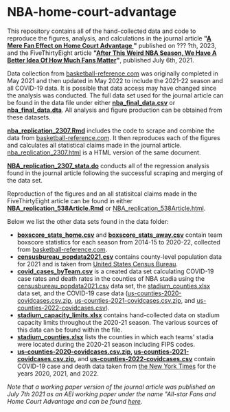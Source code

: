 # NBA-home-court-advantage

This repository contains all of the hand-collected data and code to reproduce the figures, analysis, and calculations in the journal article **"[A Mere Fan Effect on Home Court Advantage
](https://www.aei.org/research-products/working-paper/all-star-fans-and-home-court-advantage/)"** published on ??? ?th, 2023, and the FiveThirtyEight article **"[After This Weird NBA Season, We Have A Better Idea Of How Much Fans Matter](https://fivethirtyeight.com/features/after-this-weird-nba-season-we-have-a-better-idea-of-how-much-fans-matter/)"**, published July 6th, 2021.

Data collection from [basketball-reference.com](https://www.basketball-reference.com/) was originally completed in May 2021 and then updated in May 2022 to include the 2021-22 season and all COVID-19 data. It is possible that data access may have changed since the analysis was conducted. The full data set used for the journal article can be found in the data file under either **[nba_final_data.csv](https://github.com/kieran-allsop/NBA-home-court-advantage/blob/main/Replication/data/nba_final_data.csv)** or **[nba_final_data.dta](https://github.com/kieran-allsop/NBA-home-court-advantage/blob/main/Replication/data/nba_final_data.dta)**. All analysis and figure production can be obtained from these datasets.

**[nba_replication_2307.Rmd](https://github.com/kieran-allsop/NBA-home-court-advantage/blob/main/Replication/NBA_replication_2307.Rmd)** includes the code to scrape and combine the data from [basketball-reference.com](https://www.basketball-reference.com/). It then reproduces each of the figures and calculates all statistical claims made in the journal article. [nba_replication_2307.html](https://github.com/kieran-allsop/NBA-home-court-advantage/blob/main/Replication/NBA_replication_2307.html) is a HTML version of the same document.

**[NBA_replication_2307_stata.do](https://github.com/kieran-allsop/NBA-home-court-advantage/blob/main/Replication/NBA_replication_2307_stata.do)** conducts all of the regression analysis found in the journal article following the successful scraping and merging of the data set. 

Reproduction of the figures and an all statisitcal claims made in the FiveThirtyEight article can be found in either **[NBA_replication_538Article.Rmd](https://github.com/kieran-allsop/NBA-home-court-advantage/blob/main/Replication/NBA_replication_538Article.Rmd)** or [NBA_replication_538Article.html](https://github.com/kieran-allsop/NBA-home-court-advantage/blob/main/Replication/NBA_replication_538Article.html).

Below we list the other data sets found in the data folder:
* **[boxscore_stats_home.csv](https://github.com/kieran-allsop/NBA-home-court-advantage/blob/main/boxscore_stats_home.csv)** and **[boxscore_stats_away.csv](https://github.com/kieran-allsop/NBA-home-court-advantage/blob/main/boxscore_stats_away.csv)** contain team boxscore statistics for each season from 2014-15 to 2020-22, collected from [basketball-reference.com](https://www.basketball-reference.com/).
* **[censusbureau_popdata2021.csv](https://github.com/kieran-allsop/NBA-home-court-advantage/blob/main/Replication/data/censusbureau_popdata2021.csv)** contains county-level population data for 2021 and is taken from [United States Census Bureau](https://data.census.gov/).
* **[covid_cases_byTeam.csv](https://github.com/kieran-allsop/NBA-home-court-advantage/blob/main/Replication/data/covid_cases_byTeam.csv)** is a created data set calculating COVID-19 case rates and death rates in the counties of NBA stadia using the [censusbureau_popdata2021.csv](https://github.com/kieran-allsop/NBA-home-court-advantage/blob/main/Replication/data/censusbureau_popdata2021.csv) data set, the [stadium_counties.xlsx](https://github.com/kieran-allsop/NBA-home-court-advantage/blob/main/Replication/data/stadium_counties.xlsx) data set, and the COVID-19 case data ([us-counties-2020-covidcases.csv.zip](https://github.com/kieran-allsop/NBA-home-court-advantage/blob/main/Replication/data/us-counties-2020-covidcases.csv.zip), [us-counties-2021-covidcases.csv.zip](https://github.com/kieran-allsop/NBA-home-court-advantage/blob/main/Replication/data/us-counties-2021-covidcases.csv.zip), and [us-counties-2022-covidcases.csv](https://github.com/kieran-allsop/NBA-home-court-advantage/blob/main/Replication/data/us-counties-2022-covidcases.csv)).
* **[stadium_capacity_limits.xlsx](https://github.com/kieran-allsop/NBA-home-court-advantage/blob/main/stadium_capacity_limits.xlsx)** contains hand-collected data on stadium capacity limits throughout the 2020-21 season. The various sources of this data can be found within the file.
* **[stadium_counties.xlsx](https://github.com/kieran-allsop/NBA-home-court-advantage/blob/main/Replication/data/stadium_counties.xlsx)** lists the counties in which each teams' stadia were located during the 2020-21 season including FIPS codes.
* **[us-counties-2020-covidcases.csv.zip](https://github.com/kieran-allsop/NBA-home-court-advantage/blob/main/Replication/data/us-counties-2020-covidcases.csv.zip), [us-counties-2021-covidcases.csv.zip](https://github.com/kieran-allsop/NBA-home-court-advantage/blob/main/Replication/data/us-counties-2021-covidcases.csv.zip),** and **[us-counties-2022-covidcases.csv](https://github.com/kieran-allsop/NBA-home-court-advantage/blob/main/Replication/data/us-counties-2022-covidcases.csv)** contain COVID-19 case and death data taken from [the New York Times](https://github.com/nytimes/covid-19-data) for the years 2020, 2021, and 2022.

_Note that a working paper version of the journal article was published on July 7th 2021 as an AEI working paper under the name "All-star Fans and Home Court Advantage and can be found [here](https://www.aei.org/research-products/working-paper/all-star-fans-and-home-court-advantage/)._
